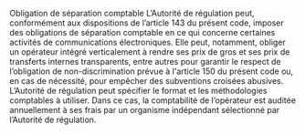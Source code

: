 Obligation de séparation comptable
L’Autorité de régulation peut, conformément aux dispositions de l’article 143 du présent code, imposer des obligations de séparation comptable en ce qui concerne certaines activités de communications électroniques.
Elle peut, notamment, obliger un opérateur intégré verticalement à rendre ses prix de gros et ses prix de transferts internes transparents, entre autres pour garantir le respect de l’obligation de non-discrimination prévue à l'article 150 du présent code ou, en cas de nécessité, pour empêcher des subventions croisées abusives.
L’Autorité de régulation peut spécifier le format et les méthodologies comptables à utiliser.
Dans ce cas, la comptabilité de l’opérateur est auditée annuellement à ses frais par un organisme indépendant sélectionné par l’Autorité de régulation.